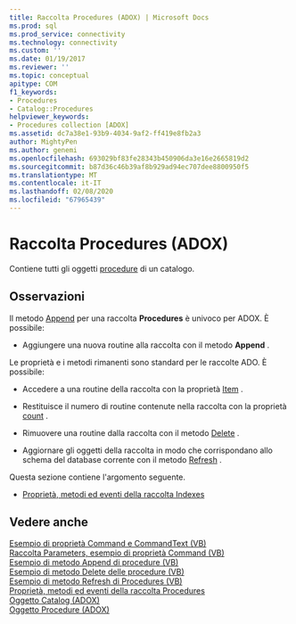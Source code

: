 ```yaml
---
title: Raccolta Procedures (ADOX) | Microsoft Docs
ms.prod: sql
ms.prod_service: connectivity
ms.technology: connectivity
ms.custom: ''
ms.date: 01/19/2017
ms.reviewer: ''
ms.topic: conceptual
apitype: COM
f1_keywords:
- Procedures
- Catalog::Procedures
helpviewer_keywords:
- Procedures collection [ADOX]
ms.assetid: dc7a38e1-93b9-4034-9af2-ff419e8fb2a3
author: MightyPen
ms.author: genemi
ms.openlocfilehash: 693029bf83fe28343b450906da3e16e2665819d2
ms.sourcegitcommit: b87d36c46b39af8b929ad94ec707dee8800950f5
ms.translationtype: MT
ms.contentlocale: it-IT
ms.lasthandoff: 02/08/2020
ms.locfileid: "67965439"
---
```

# <a name="procedures-collection-adox"></a>Raccolta Procedures (ADOX)
Contiene tutti gli oggetti [procedure](../../../ado/reference/adox-api/procedure-object-adox.md) di un catalogo.  
  
## <a name="remarks"></a>Osservazioni  
 Il metodo [Append](../../../ado/reference/adox-api/append-method-adox-procedures.md) per una raccolta **Procedures** è univoco per ADOX. È possibile:  
  
-   Aggiungere una nuova routine alla raccolta con il metodo **Append** .  
  
 Le proprietà e i metodi rimanenti sono standard per le raccolte ADO. È possibile:  
  
-   Accedere a una routine della raccolta con la proprietà [Item](../../../ado/reference/ado-api/item-property-ado.md) .  
  
-   Restituisce il numero di routine contenute nella raccolta con la proprietà [count](../../../ado/reference/ado-api/count-property-ado.md) .  
  
-   Rimuovere una routine dalla raccolta con il metodo [Delete](../../../ado/reference/adox-api/delete-method-adox-collections.md) .  
  
-   Aggiornare gli oggetti della raccolta in modo che corrispondano allo schema del database corrente con il metodo [Refresh](../../../ado/reference/ado-api/refresh-method-ado.md) .  
  
 Questa sezione contiene l'argomento seguente.  
  
-   [Proprietà, metodi ed eventi della raccolta Indexes](../../../ado/reference/adox-api/indexes-collection-properties-methods-and-events.md)  
  
## <a name="see-also"></a>Vedere anche  
 [Esempio di proprietà Command e CommandText (VB)](../../../ado/reference/adox-api/command-and-commandtext-properties-example-vb.md)   
 [Raccolta Parameters, esempio di proprietà Command (VB)](../../../ado/reference/adox-api/parameters-collection-command-property-example-vb.md)   
 [Esempio di metodo Append di procedure (VB)](../../../ado/reference/adox-api/procedures-append-method-example-vb.md)   
 [Esempio di metodo Delete delle procedure (VB)](../../../ado/reference/adox-api/procedures-delete-method-example-vb.md)   
 [Esempio di metodo Refresh di Procedures (VB)](../../../ado/reference/adox-api/procedures-refresh-method-example-vb.md)   
 [Proprietà, metodi ed eventi della raccolta Procedures](../../../ado/reference/adox-api/procedures-collection-properties-methods-and-events.md)   
 [Oggetto Catalog (ADOX)](../../../ado/reference/adox-api/catalog-object-adox.md)   
 [Oggetto Procedure (ADOX)](../../../ado/reference/adox-api/procedure-object-adox.md)
